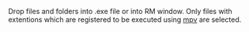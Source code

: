 Drop files and folders into .exe file or into RM window.
Only files with extentions which are registered to be executed using [mpv](https://mpv.io/manual/stable/) are selected.
